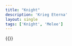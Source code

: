 ```yaml
---
title: "Knight"
description: 'Krieg Eterna'
layout: single
tags: ['Knight', 'Melee']
---
```

{{<card-detail-page title="Knight12" artwork="Portrait of a A Man in Armor by Anthony van Dyck (1627)" />}}
